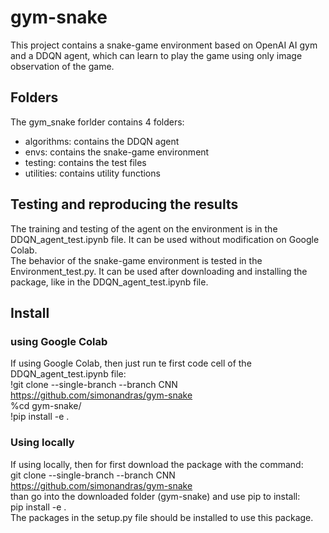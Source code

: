 # gym-snake

This project contains a snake-game environment based on OpenAI AI gym and a DDQN agent, which can learn to play the game using only image observation of the game.

## Folders
The gym_snake forlder contains 4 folders: <br>
- algorithms: contains the DDQN agent
- envs: contains the snake-game environment
- testing: contains the test files
- utilities: contains utility functions

## Testing and reproducing the results

The training and testing of the agent on the environment is in the DDQN_agent_test.ipynb file. It can be used without modification on Google Colab. <br>
The behavior of the snake-game environment is tested in the Environment_test.py. It can be used after downloading and installing the package, like in the DDQN_agent_test.ipynb file.

## Install

### using Google Colab

If using Google Colab, then just run te first code cell of the DDQN_agent_test.ipynb file: <br>
!git clone --single-branch --branch CNN https://github.com/simonandras/gym-snake <br>
%cd gym-snake/ <br>
!pip install -e . <br>

### Using locally

If using locally, then for first download the package with the command: <br>
git clone --single-branch --branch CNN https://github.com/simonandras/gym-snake <br>
than go into the downloaded folder (gym-snake) and use pip to install: <br>
pip install -e . <br>
The packages in the setup.py file should be installed to use this package.
